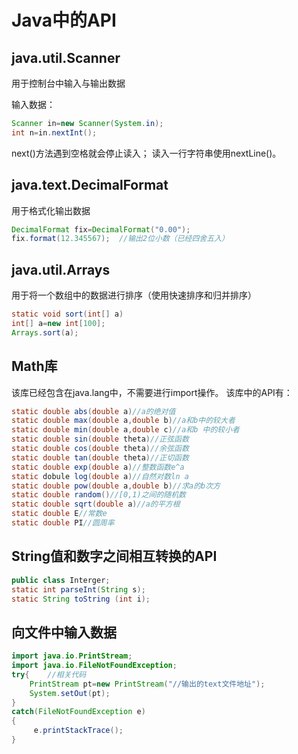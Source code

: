 # Java中的API

## java.util.Scanner 
用于控制台中输入与输出数据

输入数据：
```Java
Scanner in=new Scanner(System.in);
int n=in.nextInt();
```
next()方法遇到空格就会停止读入；
读入一行字符串使用nextLine()。

## java.text.DecimalFormat
用于格式化输出数据
```Java
DecimalFormat fix=DecimalFormat("0.00");
fix.format(12.345567);  //输出2位小数（已经四舍五入）
```

## java.util.Arrays
用于将一个数组中的数据进行排序（使用快速排序和归并排序）
```Java
static void sort(int[] a)
int[] a=new int[100];
Arrays.sort(a);
```

## Math库
该库已经包含在java.lang中，不需要进行import操作。
该库中的API有：
```Java
static double abs(double a)//a的绝对值
static double max(double a,double b)//a和b中的较大者
static double min(double a,double c)//a和b 中的较小者
static double sin(double theta)//正弦函数
static double cos(double theta)//余弦函数
static double tan(double theta)//正切函数
static double exp(double a)//整数函数e^a
static dobule log(double a)//自然对数ln a
static double pow(double a,double b)//求a的b次方
static double random()//[0,1)之间的随机数
static double sqrt(double a)//a的平方根
static double E//常数e
static double PI//圆周率
```

## String值和数字之间相互转换的API
```Java
public class Interger;
static int parseInt(String s);
static String toString (int i);
```

## 向文件中输入数据
```Java
import java.io.PrintStream;
import java.io.FileNotFoundException;
try{    //相关代码
    PrintStream pt=new PrintStream("//输出的text文件地址");
    System.setOut(pt);
}
catch(FileNotFoundException e)
{
     e.printStackTrace();
}
```
